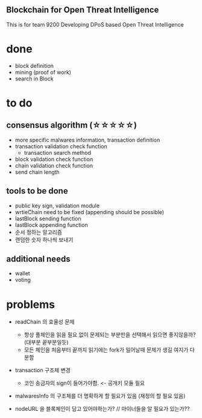 ## Blockchain for Open Threat Intelligence

This is for team 9200
Developing DPoS based Open Threat Intelligence

# done
- block definition
- mining (proof of work)
- search in Block


# to do

## consensus algorithm (☆☆☆☆☆)
- more specific malwares information, transaction definition
- transaction validation check function
    - transaction search method
- block validation check function
- chain validation check function
- send chain length

## tools to be done
- public key sign, validation module
- wrtieChain need to be fixed (appending should be possible)
- lastBlock sending function
- lastBlock appending function
- 순서 정하는 알고리즘 
- 랜덤한 숫자 하나씩 보내기

## additional needs
- wallet
- voting



# problems
- readChain 의 효율성 문제
  - 항상 풀체인을 읽을 필요 없이 문제되는 부분만을 선택해서 읽으면 좋지않을까? (대부분 끝부분일듯)
  - 모든 체인을 처음부터 끝까지 읽기에는 fork가 일어날때 문제가 생길 여지가 다분함

- transaction 구조체 변경
  - 코인 송금자의 sign이 들어가야함. <- 공개키 모듈 필요

- malwaresInfo 의 구조체를 더 명확하게 할 필요가 있음 (재정의 할 필요 있음)

- nodeURL 을 블록체인이 담고 있어야하는가? // 마이너들을 알 필요가 있는가??
